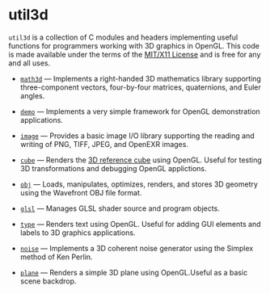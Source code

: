 # util3d

`util3d` is a collection of C modules and headers implementing useful functions for programmers working with 3D graphics in OpenGL. This code is made available under the terms of the [MIT/X11 License](http://www.opensource.org/licenses/mit-license.php) and is free for any and all uses.

-   [`math3d`](math3d.md) &mdash; Implements a right-handed 3D mathematics library supporting three-component vectors, four-by-four matrices, quaternions, and Euler angles.

-   [`demo`](demo.md) &mdash; Implements a very simple framework for OpenGL demonstration applications.

-   [`image`](image.md) &mdash; Provides a basic image I/O library supporting the reading and writing of PNG, TIFF, JPEG, and OpenEXR images.

-   [`cube`](cube.md) &mdash; Renders the [3D reference cube](cube.pdf) using OpenGL. Useful for testing 3D transformations and debugging OpenGL applictions.

-   [`obj`](obj.md) &mdash; Loads, manipulates, optimizes, renders, and stores 3D geometry using the Wavefront OBJ file format.

-   [`glsl`](glsl.md) &mdash; Manages GLSL shader source and program objects.

-   [`type`](type.md) &mdash; Renders text using OpenGL. Useful for adding GUI elements and labels to 3D graphics applications.

-   [`noise`](noise.md) &mdash; Implements a 3D coherent noise generator using the Simplex method of Ken Perlin.

-   [`plane`](plane.md) &mdash; Renders a simple 3D plane using OpenGL.Useful as a basic scene backdrop.
